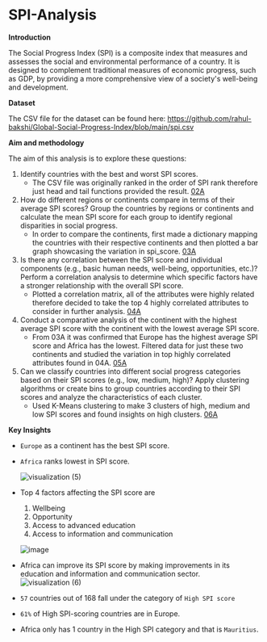 # SPI-Analysis
**Introduction**

The Social Progress Index (SPI) is a composite index that measures and assesses the social and environmental performance of a country. It is designed to complement traditional measures of economic progress, such as GDP, by providing a more comprehensive view of a society's well-being and development.

**Dataset**

The CSV file for the dataset can be found here: https://github.com/rahul-bakshi/Global-Social-Progress-Index/blob/main/spi.csv

**Aim and methodology**

The aim of this analysis is to explore these questions:

1. Identify countries with the best and worst SPI scores.
   - The CSV file was originally ranked in the order of SPI rank therefore just head and tail functions provided the result. [02A](https://github.com/tanish2302/SPI-Analysis/blob/main/NBS/02A_basic_stats.ipynb)
2. How do different regions or continents compare in terms of their average SPI scores? Group the countries by regions or continents and calculate the mean SPI score for each group to identify regional disparities in social progress.
   - In order to compare the continents, first made a dictionary mapping the countries with their respective continents and then plotted a bar graph showcasing the variation in spi_score. [03A](https://github.com/tanish2302/SPI-Analysis/blob/main/NBS/03A_continent_spi_score.ipynb)
3. Is there any correlation between the SPI score and individual components (e.g., basic human needs, well-being, opportunities, etc.)? Perform a correlation analysis to determine which specific factors have a stronger relationship with the overall SPI score.
   - Plotted a correlation matrix, all of the attributes were highly related therefore decided to take the top 4 highly correlated attributes to consider in further analysis. [04A](https://github.com/tanish2302/SPI-Analysis/blob/main/NBS/04A_correlation_spi.ipynb)
4. Conduct a comparative analysis of the continent with the highest average SPI score with the continent with the lowest average SPI score.
   - From 03A it was confirmed that Europe has the highest average SPI score and Africa has the lowest. Filtered data for just these two continents and studied the variation in top highly correlated attributes found in 04A. [05A](https://github.com/tanish2302/SPI-Analysis/blob/main/NBS/05A_eur_afr.ipynb)
6. Can we classify countries into different social progress categories based on their SPI scores (e.g., low, medium, high)? Apply clustering algorithms or create bins to group countries according to their SPI scores and analyze the characteristics of each cluster.
   - Used K-Means clustering to make 3 clusters of high, medium and low SPI scores and found insights on high clusters. [06A](https://github.com/tanish2302/SPI-Analysis/blob/main/NBS/06A_clustering.ipynb)

**Key Insights**
* `Europe` as a continent has the best SPI score.
- `Africa` ranks lowest in SPI score.
  
  ![visualization (5)](https://github.com/smahi3003/SPI-Analysis/assets/36812924/97c4ca69-c16f-4225-96f7-6ee9567d52c2)

- Top 4 factors affecting the SPI score are
    1. Wellbeing
    2. Opportunity
    3. Access to advanced education
    4. Access to information and communication
       
   ![image](https://github.com/smahi3003/SPI-Analysis/assets/36812924/c959eb1b-0022-49f1-9cd1-ee646cc79f4f)


- Africa can improve its SPI score by making improvements in its education and information and communication sector.
  ![visualization (6)](https://github.com/smahi3003/SPI-Analysis/assets/36812924/b9e607c7-909e-4fea-83eb-ba0a925f546a)

- `57` countries out of 168 fall under the category of `High SPI score`
- `61%` of High SPI-scoring countries are in Europe.
- Africa only has 1 country in the High SPI category and that is `Mauritius`.

